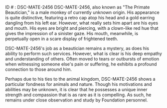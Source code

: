 ID # : DSC-MATE-2456
DSC-MATE-2456, also known as "The Primate Beautician," is a male monkey of currently unknown origin. His appearance is quite distinctive, featuring a retro cap atop his head and a gold earring dangling from his left ear. However, what really sets him apart are his eyes and mouth. His eyes are bright and piercing, with a clown-like red hue that gives the impression of a sinister gaze. His mouth, meanwhile, is perpetually open in a scare display of frightened teeth.

DSC-MATE-2456's job as a beautician remains a mystery, as does his ability to perform such services. However, what is clear is his deep empathy and understanding of others. Often moved to tears or outbursts of emotion when witnessing someone else's pain or suffering, he exhibits a profound connection to those around him.

Perhaps due to his ties to the animal kingdom, DSC-MATE-2456 shows a particular fondness for animals and nature. Though his motivations and abilities may be unknown, it is clear that he possesses a unique inner strength and compassion that is as rare as it is compelling. As such, he remains under close observation and study by Foundation personnel.